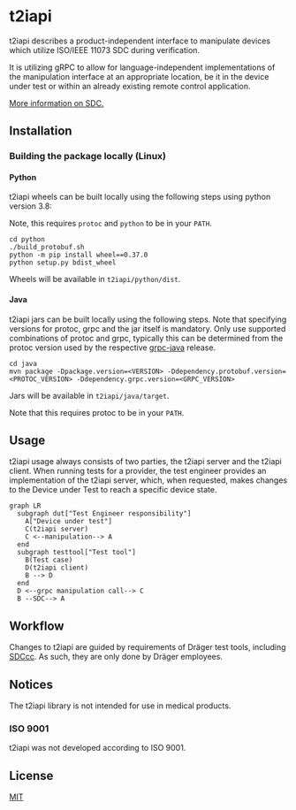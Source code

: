# t2iapi

t2iapi describes a product-independent interface to manipulate devices
which utilize ISO/IEEE 11073 SDC during verification.

It is utilizing gRPC to allow for language-independent implementations
of the manipulation interface at an appropriate location, be it in the
device under test or within an already existing remote control
application.

[More information on SDC.](https://en.wikipedia.org/wiki/IEEE_11073_service-oriented_device_connectivity)

## Installation

### Building the package locally (Linux)

#### Python

t2iapi wheels can be built locally using the following steps using python version 3.8:

Note, this requires `protoc` and `python` to be in your `PATH`.
```shell
cd python
./build_protobuf.sh
python -m pip install wheel==0.37.0
python setup.py bdist_wheel
```

Wheels will be available in `t2iapi/python/dist`.




#### Java

t2iapi jars can be built locally using the following steps.
Note that specifying versions for protoc, grpc and the jar itself is mandatory.
Only use supported combinations of protoc and grpc, typically this can be determined
from the protoc version used by the respective [grpc-java](https://github.com/grpc/grpc-java) release.

```shell
cd java
mvn package -Dpackage.version=<VERSION> -Ddependency.protobuf.version=<PROTOC_VERSION> -Ddependency.grpc.version=<GRPC_VERSION>
```

Jars will be available in `t2iapi/java/target`.

Note that this requires protoc to be in your `PATH`.

## Usage

t2iapi usage always consists of two parties, the t2iapi server and
the t2iapi client. When running tests for a provider, the test 
engineer provides an implementation of the t2iapi server, which,
when requested, makes changes to the Device under Test to reach a
specific device state.

```mermaid
graph LR
  subgraph dut["Test Engineer responsibility"]
    A["Device under test"]
    C(t2iapi server)
    C <--manipulation--> A 
  end
  subgraph testtool["Test tool"]
    B(Test case)
    D(t2iapi client)
    B --> D
  end
  D <--grpc manipulation call--> C
  B --SDC--> A
```

## Workflow
Changes to t2iapi are guided by requirements of Dräger test tools, including [SDCcc](https://github.com/Draegerwerk/sdccc).
As such, they are only done by Dräger employees.

## Notices
The t2iapi library is not intended for use in medical products.

### ISO 9001
t2iapi was not developed according to ISO 9001.

## License
[MIT](https://choosealicense.com/licenses/mit/)